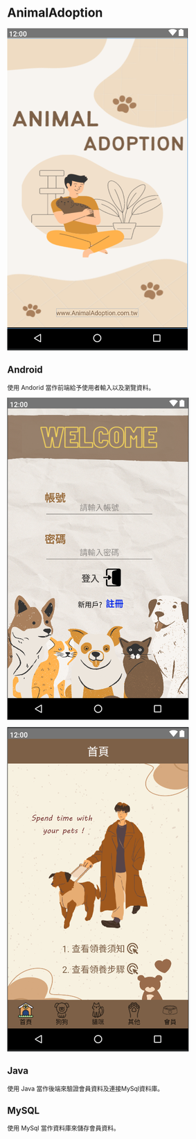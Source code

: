 # AnimalAdoption

![image](https://github.com/Jyunnn514/AnimalAdoption/blob/main/Welcome.png)

## Android
使用 Andorid 當作前端給予使用者輸入以及瀏覽資料。  

![image](https://github.com/Jyunnn514/AnimalAdoption/blob/main/login.png)

![image](https://github.com/Jyunnn514/AnimalAdoption/blob/main/index.png)

## Java

使用 Java 當作後端來驗證會員資料及連接MySql資料庫。  

## MySQL
使用 MySql 當作資料庫來儲存會員資料。  

